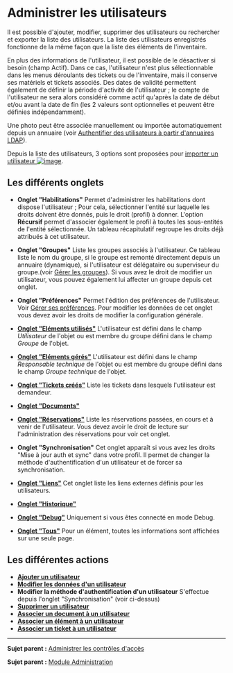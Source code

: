 Administrer les utilisateurs
============================

Il est possible d'ajouter, modifier, supprimer des utilisateurs ou rechercher et exporter la liste des utilisateurs. La liste des utilisateurs enregistrés fonctionne de la même façon que la liste des éléments de l'inventaire.

En plus des informations de l'utilisateur, il est possible de le désactiver si besoin (champ Actif). Dans ce cas, l'utilisateur n'est plus sélectionnable dans les menus déroulants des tickets ou de l'inventaire, mais il conserve ses matériels et tickets associés. Des dates de validité permettent également de définir la période d'activité de l'utilisateur ; le compte de l'utilisateur ne sera alors considéré comme actif qu'après la date de début et/ou avant la date de fin (les 2 valeurs sont optionnelles et peuvent être définies indépendamment).

Une photo peut être associée manuellement ou importée automatiquement depuis un annuaire (voir [Authentifier des utilisateurs à partir d'annuaires LDAP](config_auth_ldap.html "L'interface de GLPI avec les annuaires LDAP se configure depuis le menu Configuration > Authentification > Annuaire LDAP.")).

Depuis la liste des utilisateurs, 3 options sont proposées pour [importer un utilisateur ![image](docs/image/addUserAll.png)](07_Module_Administration/02_Utilisateurs/02_Importer_des_utilisateurs.md).


Les différents onglets
----------------------

-   **Onglet "Habilitations"**
    Permet d'administrer les habilitations dont dispose l'utilisateur ;
    Pour cela, sélectionner l'entité sur laquelle les droits doivent être donnés, puis le droit (profil) à donner. L'option **Récursif** permet d'associer également le profil à toutes les sous-entités de l'entité sélectionnée.
    Un tableau récapitulatif regroupe les droits déjà attribués à cet utilisateur.

-   **Onglet "Groupes"**
    Liste les groupes associés à l'utilisateur. Ce tableau liste le nom du groupe, si le groupe est remonté directement depuis un annuaire (dynamique), si l'utilisateur est délégataire ou superviseur du groupe.(voir [Gérer les groupes](scripts_ldap_mass_sync.html "Un script permet l'import et la synchronisation à partir d'un annuaire.")).
    Si vous avez le droit de modifier un utilisateur, vous pouvez également lui affecter un groupe depuis cet onglet.
    

-   **Onglet "Préférences"**
    Permet l'édition des préférences de l'utilisateur. Voir [Gérer ses préférences](01-premiers-pas/03_Utiliser_GLPI/04_Gérer_ses_préférences.md "Les préférences utilisateur se modifient depuis le menu Préférences").
    Pour modifier les données de cet onglet vous devez avoir les droits de modifier la configuration générale.

-   **[Onglet "Eléments utilisés"](Les_différents_onglets/Onglet_Eléments.md)**
    L'utilisateur est défini dans le champ *Utilisateur* de l'objet ou est membre du groupe défini dans le champ *Groupe* de l'objet.

-   **[Onglet "Eléments gérés"](Les_différents_onglets/Onglet_Eléments.md)**
    L'utilisateur est défini dans le champ *Responsable technique* de l'objet ou est membre du groupe défini dans le champ *Groupe technique* de l'objet.


-   **[Onglet "Tickets créés"](Les_différents_onglets/Onglet_Tickets.md)**
    Liste les tickets dans lesquels l'utilisateur est demandeur.

-   **[Onglet "Documents"](Les_différents_onglets/Onglet_Documents.md)**

-   **[Onglet "Réservations"](Les_différents_onglets/Onglet_Réservations.md)**
    Liste les réservations passées, en cours et à venir de l'utilisateur.
    Vous devez avoir le droit de lecture sur l'administration des réservations pour voir cet onglet.

-   **Onglet "Synchronisation"**
    Cet onglet apparaît si vous avez les droits "Mise à jour auth et sync" dans votre profil.
    Il permet de changer la méthode d'authentification d'un utilisateur et de forcer sa synchronisation.

-   **[Onglet "Liens"](Les_différents_onglets/Onglet_Liens.md)**
    Cet onglet liste les liens externes définis pour les utilisateurs.

-   **[Onglet "Historique"](Les_différents_onglets/Onglet_Historique.md)**

-   **[Onglet "Debug"](Les_différents_onglets/Onglet_Debug.md)**
    Uniquement si vous êtes connecté en mode Debug.

-   **[Onglet "Tous"](Les_différents_onglets/Onglet_Tous.md)**
     Pour un élément, toutes les informations sont affichées sur une seule page.


Les différentes actions
-----------------------
-   **[Ajouter un utilisateur](07_Module_Administration/02_Utilisateurs/02_Importer_un_utilisateur.md)**
-   **[Modifier les données d'un utilisateur](Les_différentes_actions/Modifier_un_objet.md)**
-   **Modifier la méthode d'authentification d'un utilisateur**
    S'effectue depuis l'onglet "Synchronisation" (voir ci-dessus)
-   **[Supprimer un utilisateur](Les_différentes_actions/Supprimer_un_objet.md)**
-   **[Associer un document à un utilisateur](Les_différentes_actions/Lier_un_document_à_un_objet.md)**
-   **[Associer un élément à un utilisateur](Les_différentes_actions/Onglet_Eléments.md)**
-   **[Associer un ticket à un utilisateur](Les_différentes_actions/Onglet_Tickets.md)**

--------
**Sujet parent :** [Administrer les contrôles
d'accès](../glpi/access_control_intro.html "Cette partie décrit comment administrer le système de contrôle d'accès qui permet à chaque utilisateur d'accéder à un contexte d'utilisation spécifique.")

**Sujet parent :** [Module Administration](07_Module_Administration/01_Module_Administration.md "Le module Administration permet d'administrer les utilisateurs, groupes, entités, profils, règles et dictionnaires et offre des outils de maintenance de l'application")
